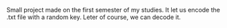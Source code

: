 Small project made on the first semester of my studies. It let us encode the .txt file with a random key. Leter of course, we can decode it.
